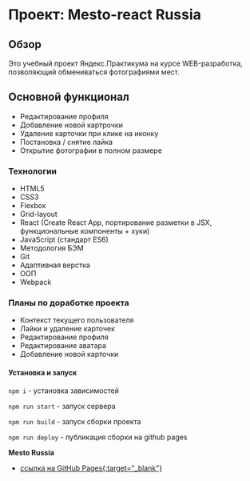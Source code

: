 # Проект: Mesto-react Russia

## Обзор

  Это учебный проект Яндекс.Практикума на курсе WEB-разработка, позволяющий обмениваться фотографиями мест.


## Основной функционал

+ Редактирование профиля
+ Добавление новой картрочки
+ Удаление карточки при клике на иконку
+ Постановка / снятие лайка
+ Открытие фотографии в полном размере


### Технологии
+ HTML5
+ CSS3
+ Flexbox
+ Grid-layout
+ React (Create React App, портирование разметки в JSX, функциональные компоненты + хуки)
+ JavaScript (стандарт ES6)
+ Методология БЭМ
+ Git
+ Адаптивная верстка
+ ООП
+ Webpack

### Планы по доработке проекта

+ Контекст текущего пользователя
+ Лайки и удаление карточек
+ Редактирование профиля
+ Редактирование аватара
+ Добавление новой карточки

#### Установка и запуск 

`npm i` - установка зависимостей

`npm run start` - запуск сервера

`npm run build` - запуск сборки проекта

`npm run deploy` - публикация сборки на github pages


**Mesto Russia**

* [ссылка на GitHub Pages{:target="_blank"}](https://yurick78.github.io/mesto-react/index.html)